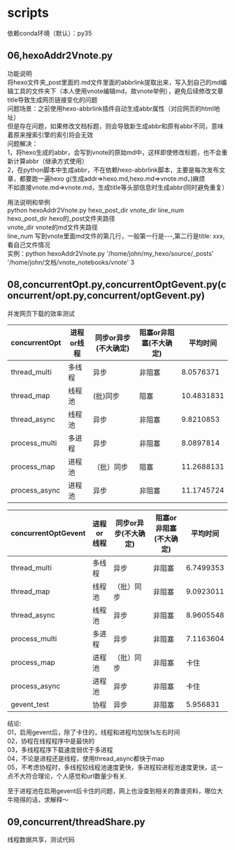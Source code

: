 # scripts
依赖conda环境（默认）：py35   


## 06,hexoAddr2Vnote.py
功能说明  
将hexo文件夹_post里面的.md文件里面的abbrlink提取出来，写入到自己的md编辑工具的文件夹下（本人使用vnote编辑md，故vnote举例），避免后续修改文章title导致生成网页链接变化的问题  
问题场景：之前使用hexo-abbrlink插件自动生成abbr属性（对应网页的html地址）  
但是存在问题，如果修改文档标题，则会导致新生成abbr和原有abbr不同，意味着原来搜索引擎的索引将会无效  
问题解决：  
1，将hexo生成的abbr，会写到vnote的原始md中，这样即使修改标题，也不会重新计算abbr（继承方式使用）  
2，在python脚本中生成abbr，不在依赖hexo-abbrlink脚本，主要是每次发布文章，都要跑一遍hexo g(生成addr=>hexo.md,hexo.md=>vnote.md，)麻烦  
不如直接vnote.md=>vnote.md，生成title等头部信息时生成abbr(同时避免重复）  

用法说明和举例  
python hexoAddr2Vnote.py hexo_post_dir vnote_dir line_num  
hexo_post_dir hexo的_post文件夹路径  
vnote_dir vnote的md文件夹路径  
line_num 写到vnote里面md文件的第几行，一般第一行是---,第二行是title: xxx,看自己文件情况  
实例：python hexoAddr2Vnote.py '/home/john/my_hexo/source/_posts' '/home/john/文档/vnote_notebooks/vnote' 3  

## 08,concurrentOpt.py,concurrentOptGevent.py(concurrent/opt.py,concurrent/optGevent.py)     
并发网页下载的效率测试  

| concurrentOpt | 进程or线程 | 同步or异步(不大确定) | 阻塞or非阻塞(不大确定) |  平均时间   |
| ------------- | -------- | ----------------- | ------------------ | ---------- |
| thread_multi  | 多线程     | 异步              | 非阻塞              | 8.0576371  |
| thread_map    | 线程池     | (批)同步           | 阻塞                | 10.4831831 |
| thread_async  | 线程池     | 异步              | 非阻塞              | 9.8210853  |
| process_multi | 多进程     | 异步              | 非阻塞              | 8.0897814  |
| process_map   | 进程池     | （批）同步          | 阻塞                | 11.2688131 |
| process_async | 进程池     | 异步              | 非阻塞              | 11.1745724 |


| concurrentOptGevent | 进程or线程 | 同步or异步(不大确定) | 阻塞or非阻塞(不大确定) |  平均时间  |
| ------------------ | -------- | ----------------- | ------------------ | --------- |
| thread_multi        | 多线程     | 异步              | 非阻塞              | 6.7499353 |
| thread_map          | 线程池     | （批）同步          | 非阻塞              | 9.0923011 |
| thread_async        | 线程池     | 异步              | 非阻塞              | 8.9605548 |
| process_multi       | 多进程     | 异步              | 非阻塞              | 7.1163604 |
| process_map         | 进程池     | （批）同步          | 非阻塞              | 卡住      |
| process_async       | 进程池     | 异步              | 非阻塞              | 卡住      |
| gevent_test         | 协程      | 异步              | 非阻塞              | 5.956831 |

结论:  
01，启用gevent后，除了卡住的，线程和进程均加快1s左右时间  
02，协程在线程程序中是最快的  
03，多线程程序下载速度弱优于多进程  
04，不论是进程还是线程，使用thread_async都快于map  
05，不考虑协程时，多线程较线程池速度更快，多进程较进程池速度更快，这一点不大符合理论，个人感觉和url数量少有关.  

至于进程池在启用gevent后卡住的问题，网上也没查到相关的靠谱资料，哪位大牛晓得的话，求解释～  

## 09,concurrent/threadShare.py  
线程数据共享，测试代码  
